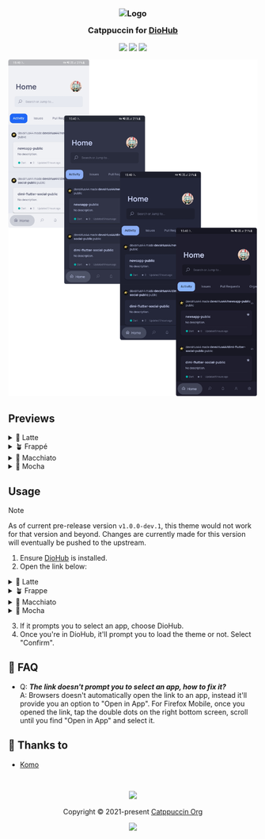 <h3 align="center">
	<img src="https://raw.githubusercontent.com/catppuccin/catppuccin/main/assets/logos/exports/1544x1544_circle.png" width="100" alt="Logo"/><br/>
	<img src="https://raw.githubusercontent.com/catppuccin/catppuccin/main/assets/misc/transparent.png" height="30" width="0px"/>
	Catppuccin for <a href="https://github.com/NamanShergill/diohub">DioHub</a>
	<img src="https://raw.githubusercontent.com/catppuccin/catppuccin/main/assets/misc/transparent.png" height="30" width="0px"/>
</h3>

<p align="center">
	<a href="https://github.com/UrNightmaree/catppuccin-diohub/stargazers"><img src="https://img.shields.io/github/stars/UrNightmaree/catppuccin-diohub?colorA=363a4f&colorB=b7bdf8&style=for-the-badge"></a>
	<a href="https://github.com/UrNightmaree/catppuccin-diohub/issues"><img src="https://img.shields.io/github/issues/UrNightmaree/catppuccin-diohub?colorA=363a4f&colorB=f5a97f&style=for-the-badge"></a>
	<a href="https://github.com/UrNightmaree/catppuccin-diohub/contributors"><img src="https://img.shields.io/github/contributors/UrNightmaree/catppuccin-diohub?colorA=363a4f&colorB=a6da95&style=for-the-badge"></a>
</p>

<p align="center">
	<img src="./assets/preview.png"/>
</p>

## Previews

<details>
<summary>🌻 Latte</summary>

<img src="./assets/latte.webp"/>
</details>
<details>
<summary>🪴 Frappé</summary>

<img src="./assets/frappe.webp"/>
</details>
<details>
<summary>🌺 Macchiato</summary>

<img src="./assets/macchiato.webp"/>
</details>
<details>
<summary>🌿 Mocha</summary>

<img src="./assets/mocha.webp"/>
</details>

## Usage

> [!NOTE]
>
> As of current pre-release version `v1.0.0-dev.1`, this theme would not work for that version and beyond. Changes are currently made for this version will eventually be pushed to the upstream.

1. Ensure [DioHub](https://github.com/NamanShergill/diohub) is installed.
2. Open the link below:
<details>
<summary>🌻 Latte</summary>

- <img alt="Latte Rosewater" src="https://github.com/catppuccin/catppuccin/raw/main/assets/palette/circles/latte_rosewater.png" height="12" weight="12"> **<a href="https://theme.felix.diohub?format_ver=0&faded2=ff8c8fa1&red=ffd20f39&secondary=ffdce0e8&faded1=ff9ca0b0&elementsOnColors=ff5c5f77&green=ff40a02b&baseElements=ff6c6f85&accent=ffdc8a78&primary=ffeff1f5&faded3=ff7c7f93">&nbsp;Rosewater</a>**
- <img alt="Latte Flamingo" src="https://github.com/catppuccin/catppuccin/raw/main/assets/palette/circles/latte_flamingo.png" height="12" weight="12"> **<a href="https://theme.felix.diohub?format_ver=0&faded2=ff8c8fa1&red=ffd20f39&secondary=ffdce0e8&faded1=ff9ca0b0&elementsOnColors=ff5c5f77&green=ff40a02b&baseElements=ff6c6f85&accent=ffdd7878&primary=ffeff1f5&faded3=ff7c7f93">&nbsp;Flamingo</a>**
- <img alt="Latte Pink" src="https://github.com/catppuccin/catppuccin/raw/main/assets/palette/circles/latte_pink.png" height="12" weight="12"> **<a href="https://theme.felix.diohub?format_ver=0&faded2=ff8c8fa1&red=ffd20f39&secondary=ffdce0e8&faded1=ff9ca0b0&elementsOnColors=ff5c5f77&green=ff40a02b&baseElements=ff6c6f85&accent=ffea76cb&primary=ffeff1f5&faded3=ff7c7f93">&nbsp;Pink</a>**
- <img alt="Latte Mauve" src="https://github.com/catppuccin/catppuccin/raw/main/assets/palette/circles/latte_mauve.png" height="12" weight="12"> **<a href="https://theme.felix.diohub?format_ver=0&faded2=ff8c8fa1&red=ffd20f39&secondary=ffdce0e8&faded1=ff9ca0b0&elementsOnColors=ff5c5f77&green=ff40a02b&baseElements=ff6c6f85&accent=ff8839ef&primary=ffeff1f5&faded3=ff7c7f93">&nbsp;Mauve</a>**
- <img alt="Latte Red" src="https://github.com/catppuccin/catppuccin/raw/main/assets/palette/circles/latte_red.png" height="12" weight="12"> **<a href="https://theme.felix.diohub?format_ver=0&faded2=ff8c8fa1&red=ffd20f39&secondary=ffdce0e8&faded1=ff9ca0b0&elementsOnColors=ff5c5f77&green=ff40a02b&baseElements=ff6c6f85&accent=ffd20f39&primary=ffeff1f5&faded3=ff7c7f93">&nbsp;Red</a>**
- <img alt="Latte Maroon" src="https://github.com/catppuccin/catppuccin/raw/main/assets/palette/circles/latte_maroon.png" height="12" weight="12"> **<a href="https://theme.felix.diohub?format_ver=0&faded2=ff8c8fa1&red=ffd20f39&secondary=ffdce0e8&faded1=ff9ca0b0&elementsOnColors=ff5c5f77&green=ff40a02b&baseElements=ff6c6f85&accent=ffe64553&primary=ffeff1f5&faded3=ff7c7f93">&nbsp;Maroon</a>**
- <img alt="Latte Peach" src="https://github.com/catppuccin/catppuccin/raw/main/assets/palette/circles/latte_peach.png" height="12" weight="12"> **<a href="https://theme.felix.diohub?format_ver=0&faded2=ff8c8fa1&red=ffd20f39&secondary=ffdce0e8&faded1=ff9ca0b0&elementsOnColors=ff5c5f77&green=ff40a02b&baseElements=ff6c6f85&accent=fffe640b&primary=ffeff1f5&faded3=ff7c7f93">&nbsp;Peach</a>**
- <img alt="Latte Yellow" src="https://github.com/catppuccin/catppuccin/raw/main/assets/palette/circles/latte_yellow.png" height="12" weight="12"> **<a href="https://theme.felix.diohub?format_ver=0&faded2=ff8c8fa1&red=ffd20f39&secondary=ffdce0e8&faded1=ff9ca0b0&elementsOnColors=ff5c5f77&green=ff40a02b&baseElements=ff6c6f85&accent=ffdf8e1d&primary=ffeff1f5&faded3=ff7c7f93">&nbsp;Yellow</a>**
- <img alt="Latte Green" src="https://github.com/catppuccin/catppuccin/raw/main/assets/palette/circles/latte_green.png" height="12" weight="12"> **<a href="https://theme.felix.diohub?format_ver=0&faded2=ff8c8fa1&red=ffd20f39&secondary=ffdce0e8&faded1=ff9ca0b0&elementsOnColors=ff5c5f77&green=ff40a02b&baseElements=ff6c6f85&accent=ff40a02b&primary=ffeff1f5&faded3=ff7c7f93">&nbsp;Green</a>**
- <img alt="Latte Teal" src="https://github.com/catppuccin/catppuccin/raw/main/assets/palette/circles/latte_teal.png" height="12" weight="12"> **<a href="https://theme.felix.diohub?format_ver=0&faded2=ff8c8fa1&red=ffd20f39&secondary=ffdce0e8&faded1=ff9ca0b0&elementsOnColors=ff5c5f77&green=ff40a02b&baseElements=ff6c6f85&accent=ff179299&primary=ffeff1f5&faded3=ff7c7f93">&nbsp;Teal</a>**
- <img alt="Latte Sky" src="https://github.com/catppuccin/catppuccin/raw/main/assets/palette/circles/latte_sky.png" height="12" weight="12"> **<a href="https://theme.felix.diohub?format_ver=0&faded2=ff8c8fa1&red=ffd20f39&secondary=ffdce0e8&faded1=ff9ca0b0&elementsOnColors=ff5c5f77&green=ff40a02b&baseElements=ff6c6f85&accent=ff04a5e5&primary=ffeff1f5&faded3=ff7c7f93">&nbsp;Sky</a>**
- <img alt="Latte Sapphire" src="https://github.com/catppuccin/catppuccin/raw/main/assets/palette/circles/latte_sapphire.png" height="12" weight="12"> **<a href="https://theme.felix.diohub?format_ver=0&faded2=ff8c8fa1&red=ffd20f39&secondary=ffdce0e8&faded1=ff9ca0b0&elementsOnColors=ff5c5f77&green=ff40a02b&baseElements=ff6c6f85&accent=ff209fb5&primary=ffeff1f5&faded3=ff7c7f93">&nbsp;Sapphire</a>**
- <img alt="Latte Blue" src="https://github.com/catppuccin/catppuccin/raw/main/assets/palette/circles/latte_blue.png" height="12" weight="12"> **<a href="https://theme.felix.diohub?format_ver=0&faded2=ff8c8fa1&red=ffd20f39&secondary=ffdce0e8&faded1=ff9ca0b0&elementsOnColors=ff5c5f77&green=ff40a02b&baseElements=ff6c6f85&accent=ff1e66f5&primary=ffeff1f5&faded3=ff7c7f93">&nbsp;Blue</a>**
- <img alt="Latte Lavender" src="https://github.com/catppuccin/catppuccin/raw/main/assets/palette/circles/latte_lavender.png" height="12" weight="12"> **<a href="https://theme.felix.diohub?format_ver=0&faded2=ff8c8fa1&red=ffd20f39&secondary=ffdce0e8&faded1=ff9ca0b0&elementsOnColors=ff5c5f77&green=ff40a02b&baseElements=ff6c6f85&accent=ff7287fd&primary=ffeff1f5&faded3=ff7c7f93">&nbsp;Lavender</a>**
- <img alt="Latte Text" src="https://github.com/catppuccin/catppuccin/raw/main/assets/palette/circles/latte_text.png" height="12" weight="12"> **<a href="https://theme.felix.diohub?format_ver=0&faded2=ff8c8fa1&red=ffd20f39&secondary=ffdce0e8&faded1=ff9ca0b0&elementsOnColors=ff5c5f77&green=ff40a02b&baseElements=ff6c6f85&accent=ff4c4f69&primary=ffeff1f5&faded3=ff7c7f93">&nbsp;Text</a>**
</details>
<details>
<summary>🪴 Frappe</summary>

- <img alt="Frappe Rosewater" src="https://github.com/catppuccin/catppuccin/raw/main/assets/palette/circles/frappe_rosewater.png" height="12" weight="12"> **<a href="https://theme.felix.diohub?format_ver=0&elementsOnColors=ffb5bfe2&green=ffa6d189&baseElements=ffa5adce&primary=ff303446&accent=fff2d5cf&faded1=ff737994&red=ffe78284&secondary=ff232634&faded3=ff949cbb&faded2=ff838ba7">&nbsp;Rosewater</a>**
- <img alt="Frappe Flamingo" src="https://github.com/catppuccin/catppuccin/raw/main/assets/palette/circles/frappe_flamingo.png" height="12" weight="12"> **<a href="https://theme.felix.diohub?format_ver=0&elementsOnColors=ffb5bfe2&green=ffa6d189&baseElements=ffa5adce&primary=ff303446&accent=ffeebebe&faded1=ff737994&red=ffe78284&secondary=ff232634&faded3=ff949cbb&faded2=ff838ba7">&nbsp;Flamingo</a>**
- <img alt="Frappe Pink" src="https://github.com/catppuccin/catppuccin/raw/main/assets/palette/circles/frappe_pink.png" height="12" weight="12"> **<a href="https://theme.felix.diohub?format_ver=0&elementsOnColors=ffb5bfe2&green=ffa6d189&baseElements=ffa5adce&primary=ff303446&accent=fff4b8e4&faded1=ff737994&red=ffe78284&secondary=ff232634&faded3=ff949cbb&faded2=ff838ba7">&nbsp;Pink</a>**
- <img alt="Frappe Mauve" src="https://github.com/catppuccin/catppuccin/raw/main/assets/palette/circles/frappe_mauve.png" height="12" weight="12"> **<a href="https://theme.felix.diohub?format_ver=0&elementsOnColors=ffb5bfe2&green=ffa6d189&baseElements=ffa5adce&primary=ff303446&accent=ffca9ee6&faded1=ff737994&red=ffe78284&secondary=ff232634&faded3=ff949cbb&faded2=ff838ba7">&nbsp;Mauve</a>**
- <img alt="Frappe Red" src="https://github.com/catppuccin/catppuccin/raw/main/assets/palette/circles/frappe_red.png" height="12" weight="12"> **<a href="https://theme.felix.diohub?format_ver=0&elementsOnColors=ffb5bfe2&green=ffa6d189&baseElements=ffa5adce&primary=ff303446&accent=ffe78284&faded1=ff737994&red=ffe78284&secondary=ff232634&faded3=ff949cbb&faded2=ff838ba7">&nbsp;Red</a>**
- <img alt="Frappe Maroon" src="https://github.com/catppuccin/catppuccin/raw/main/assets/palette/circles/frappe_maroon.png" height="12" weight="12"> **<a href="https://theme.felix.diohub?format_ver=0&elementsOnColors=ffb5bfe2&green=ffa6d189&baseElements=ffa5adce&primary=ff303446&accent=ffea999c&faded1=ff737994&red=ffe78284&secondary=ff232634&faded3=ff949cbb&faded2=ff838ba7">&nbsp;Maroon</a>**
- <img alt="Frappe Peach" src="https://github.com/catppuccin/catppuccin/raw/main/assets/palette/circles/frappe_peach.png" height="12" weight="12"> **<a href="https://theme.felix.diohub?format_ver=0&elementsOnColors=ffb5bfe2&green=ffa6d189&baseElements=ffa5adce&primary=ff303446&accent=ffef9f76&faded1=ff737994&red=ffe78284&secondary=ff232634&faded3=ff949cbb&faded2=ff838ba7">&nbsp;Peach</a>**
- <img alt="Frappe Yellow" src="https://github.com/catppuccin/catppuccin/raw/main/assets/palette/circles/frappe_yellow.png" height="12" weight="12"> **<a href="https://theme.felix.diohub?format_ver=0&elementsOnColors=ffb5bfe2&green=ffa6d189&baseElements=ffa5adce&primary=ff303446&accent=ffe5c890&faded1=ff737994&red=ffe78284&secondary=ff232634&faded3=ff949cbb&faded2=ff838ba7">&nbsp;Yellow</a>**
- <img alt="Frappe Green" src="https://github.com/catppuccin/catppuccin/raw/main/assets/palette/circles/frappe_green.png" height="12" weight="12"> **<a href="https://theme.felix.diohub?format_ver=0&elementsOnColors=ffb5bfe2&green=ffa6d189&baseElements=ffa5adce&primary=ff303446&accent=ffa6d189&faded1=ff737994&red=ffe78284&secondary=ff232634&faded3=ff949cbb&faded2=ff838ba7">&nbsp;Green</a>**
- <img alt="Frappe Teal" src="https://github.com/catppuccin/catppuccin/raw/main/assets/palette/circles/frappe_teal.png" height="12" weight="12"> **<a href="https://theme.felix.diohub?format_ver=0&elementsOnColors=ffb5bfe2&green=ffa6d189&baseElements=ffa5adce&primary=ff303446&accent=ff81c8be&faded1=ff737994&red=ffe78284&secondary=ff232634&faded3=ff949cbb&faded2=ff838ba7">&nbsp;Teal</a>**
- <img alt="Frappe Sky" src="https://github.com/catppuccin/catppuccin/raw/main/assets/palette/circles/frappe_sky.png" height="12" weight="12"> **<a href="https://theme.felix.diohub?format_ver=0&elementsOnColors=ffb5bfe2&green=ffa6d189&baseElements=ffa5adce&primary=ff303446&accent=ff99d1db&faded1=ff737994&red=ffe78284&secondary=ff232634&faded3=ff949cbb&faded2=ff838ba7">&nbsp;Sky</a>**
- <img alt="Frappe Sapphire" src="https://github.com/catppuccin/catppuccin/raw/main/assets/palette/circles/frappe_sapphire.png" height="12" weight="12"> **<a href="https://theme.felix.diohub?format_ver=0&elementsOnColors=ffb5bfe2&green=ffa6d189&baseElements=ffa5adce&primary=ff303446&accent=ff85c1dc&faded1=ff737994&red=ffe78284&secondary=ff232634&faded3=ff949cbb&faded2=ff838ba7">&nbsp;Sapphire</a>**
- <img alt="Frappe Blue" src="https://github.com/catppuccin/catppuccin/raw/main/assets/palette/circles/frappe_blue.png" height="12" weight="12"> **<a href="https://theme.felix.diohub?format_ver=0&elementsOnColors=ffb5bfe2&green=ffa6d189&baseElements=ffa5adce&primary=ff303446&accent=ff8caaee&faded1=ff737994&red=ffe78284&secondary=ff232634&faded3=ff949cbb&faded2=ff838ba7">&nbsp;Blue</a>**
- <img alt="Frappe Lavender" src="https://github.com/catppuccin/catppuccin/raw/main/assets/palette/circles/frappe_lavender.png" height="12" weight="12"> **<a href="https://theme.felix.diohub?format_ver=0&elementsOnColors=ffb5bfe2&green=ffa6d189&baseElements=ffa5adce&primary=ff303446&accent=ffbabbf1&faded1=ff737994&red=ffe78284&secondary=ff232634&faded3=ff949cbb&faded2=ff838ba7">&nbsp;Lavender</a>**
- <img alt="Frappe Text" src="https://github.com/catppuccin/catppuccin/raw/main/assets/palette/circles/frappe_text.png" height="12" weight="12"> **<a href="https://theme.felix.diohub?format_ver=0&elementsOnColors=ffb5bfe2&green=ffa6d189&baseElements=ffa5adce&primary=ff303446&accent=ffc6d0f5&faded1=ff737994&red=ffe78284&secondary=ff232634&faded3=ff949cbb&faded2=ff838ba7">&nbsp;Text</a>**
</details>
<details>
<summary>🌺 Macchiato</summary>

- <img alt="Macchiato Rosewater" src="https://github.com/catppuccin/catppuccin/raw/main/assets/palette/circles/macchiato_rosewater.png" height="12" weight="12"> **<a href="https://theme.felix.diohub?format_ver=0&secondary=ff181926&elementsOnColors=ffb8c0e0&faded1=ff6e738d&red=ffed8796&accent=fff4dbd6&baseElements=ffa5adcb&faded3=ff939ab7&green=ffa6da95&primary=ff24273a&faded2=ff8087a2">&nbsp;Rosewater</a>**
- <img alt="Macchiato Flamingo" src="https://github.com/catppuccin/catppuccin/raw/main/assets/palette/circles/macchiato_flamingo.png" height="12" weight="12"> **<a href="https://theme.felix.diohub?format_ver=0&secondary=ff181926&elementsOnColors=ffb8c0e0&faded1=ff6e738d&red=ffed8796&accent=fff0c6c6&baseElements=ffa5adcb&faded3=ff939ab7&green=ffa6da95&primary=ff24273a&faded2=ff8087a2">&nbsp;Flamingo</a>**
- <img alt="Macchiato Pink" src="https://github.com/catppuccin/catppuccin/raw/main/assets/palette/circles/macchiato_pink.png" height="12" weight="12"> **<a href="https://theme.felix.diohub?format_ver=0&secondary=ff181926&elementsOnColors=ffb8c0e0&faded1=ff6e738d&red=ffed8796&accent=fff5bde6&baseElements=ffa5adcb&faded3=ff939ab7&green=ffa6da95&primary=ff24273a&faded2=ff8087a2">&nbsp;Pink</a>**
- <img alt="Macchiato Mauve" src="https://github.com/catppuccin/catppuccin/raw/main/assets/palette/circles/macchiato_mauve.png" height="12" weight="12"> **<a href="https://theme.felix.diohub?format_ver=0&secondary=ff181926&elementsOnColors=ffb8c0e0&faded1=ff6e738d&red=ffed8796&accent=ffc6a0f6&baseElements=ffa5adcb&faded3=ff939ab7&green=ffa6da95&primary=ff24273a&faded2=ff8087a2">&nbsp;Mauve</a>**
- <img alt="Macchiato Red" src="https://github.com/catppuccin/catppuccin/raw/main/assets/palette/circles/macchiato_red.png" height="12" weight="12"> **<a href="https://theme.felix.diohub?format_ver=0&secondary=ff181926&elementsOnColors=ffb8c0e0&faded1=ff6e738d&red=ffed8796&accent=ffed8796&baseElements=ffa5adcb&faded3=ff939ab7&green=ffa6da95&primary=ff24273a&faded2=ff8087a2">&nbsp;Red</a>**
- <img alt="Macchiato Maroon" src="https://github.com/catppuccin/catppuccin/raw/main/assets/palette/circles/macchiato_maroon.png" height="12" weight="12"> **<a href="https://theme.felix.diohub?format_ver=0&secondary=ff181926&elementsOnColors=ffb8c0e0&faded1=ff6e738d&red=ffed8796&accent=ffee99a0&baseElements=ffa5adcb&faded3=ff939ab7&green=ffa6da95&primary=ff24273a&faded2=ff8087a2">&nbsp;Maroon</a>**
- <img alt="Macchiato Peach" src="https://github.com/catppuccin/catppuccin/raw/main/assets/palette/circles/macchiato_peach.png" height="12" weight="12"> **<a href="https://theme.felix.diohub?format_ver=0&secondary=ff181926&elementsOnColors=ffb8c0e0&faded1=ff6e738d&red=ffed8796&accent=fff5a97f&baseElements=ffa5adcb&faded3=ff939ab7&green=ffa6da95&primary=ff24273a&faded2=ff8087a2">&nbsp;Peach</a>**
- <img alt="Macchiato Yellow" src="https://github.com/catppuccin/catppuccin/raw/main/assets/palette/circles/macchiato_yellow.png" height="12" weight="12"> **<a href="https://theme.felix.diohub?format_ver=0&secondary=ff181926&elementsOnColors=ffb8c0e0&faded1=ff6e738d&red=ffed8796&accent=ffeed49f&baseElements=ffa5adcb&faded3=ff939ab7&green=ffa6da95&primary=ff24273a&faded2=ff8087a2">&nbsp;Yellow</a>**
- <img alt="Macchiato Green" src="https://github.com/catppuccin/catppuccin/raw/main/assets/palette/circles/macchiato_green.png" height="12" weight="12"> **<a href="https://theme.felix.diohub?format_ver=0&secondary=ff181926&elementsOnColors=ffb8c0e0&faded1=ff6e738d&red=ffed8796&accent=ffa6da95&baseElements=ffa5adcb&faded3=ff939ab7&green=ffa6da95&primary=ff24273a&faded2=ff8087a2">&nbsp;Green</a>**
- <img alt="Macchiato Teal" src="https://github.com/catppuccin/catppuccin/raw/main/assets/palette/circles/macchiato_teal.png" height="12" weight="12"> **<a href="https://theme.felix.diohub?format_ver=0&secondary=ff181926&elementsOnColors=ffb8c0e0&faded1=ff6e738d&red=ffed8796&accent=ff8bd5ca&baseElements=ffa5adcb&faded3=ff939ab7&green=ffa6da95&primary=ff24273a&faded2=ff8087a2">&nbsp;Teal</a>**
- <img alt="Macchiato Sky" src="https://github.com/catppuccin/catppuccin/raw/main/assets/palette/circles/macchiato_sky.png" height="12" weight="12"> **<a href="https://theme.felix.diohub?format_ver=0&secondary=ff181926&elementsOnColors=ffb8c0e0&faded1=ff6e738d&red=ffed8796&accent=ff91d7e3&baseElements=ffa5adcb&faded3=ff939ab7&green=ffa6da95&primary=ff24273a&faded2=ff8087a2">&nbsp;Sky</a>**
- <img alt="Macchiato Sapphire" src="https://github.com/catppuccin/catppuccin/raw/main/assets/palette/circles/macchiato_sapphire.png" height="12" weight="12"> **<a href="https://theme.felix.diohub?format_ver=0&secondary=ff181926&elementsOnColors=ffb8c0e0&faded1=ff6e738d&red=ffed8796&accent=ff7dc4e4&baseElements=ffa5adcb&faded3=ff939ab7&green=ffa6da95&primary=ff24273a&faded2=ff8087a2">&nbsp;Sapphire</a>**
- <img alt="Macchiato Blue" src="https://github.com/catppuccin/catppuccin/raw/main/assets/palette/circles/macchiato_blue.png" height="12" weight="12"> **<a href="https://theme.felix.diohub?format_ver=0&secondary=ff181926&elementsOnColors=ffb8c0e0&faded1=ff6e738d&red=ffed8796&accent=ff8aadf4&baseElements=ffa5adcb&faded3=ff939ab7&green=ffa6da95&primary=ff24273a&faded2=ff8087a2">&nbsp;Blue</a>**
- <img alt="Macchiato Lavender" src="https://github.com/catppuccin/catppuccin/raw/main/assets/palette/circles/macchiato_lavender.png" height="12" weight="12"> **<a href="https://theme.felix.diohub?format_ver=0&secondary=ff181926&elementsOnColors=ffb8c0e0&faded1=ff6e738d&red=ffed8796&accent=ffb7bdf8&baseElements=ffa5adcb&faded3=ff939ab7&green=ffa6da95&primary=ff24273a&faded2=ff8087a2">&nbsp;Lavender</a>**
- <img alt="Macchiato Text" src="https://github.com/catppuccin/catppuccin/raw/main/assets/palette/circles/macchiato_text.png" height="12" weight="12"> **<a href="https://theme.felix.diohub?format_ver=0&secondary=ff181926&elementsOnColors=ffb8c0e0&faded1=ff6e738d&red=ffed8796&accent=ffcad3f5&baseElements=ffa5adcb&faded3=ff939ab7&green=ffa6da95&primary=ff24273a&faded2=ff8087a2">&nbsp;Text</a>**
</details>
<details>
<summary>🌿 Mocha</summary>

- <img alt="Mocha Rosewater" src="https://github.com/catppuccin/catppuccin/raw/main/assets/palette/circles/mocha_rosewater.png" height="12" weight="12"> **<a href="https://theme.felix.diohub?format_ver=0&accent=fff5e0dc&faded3=ff9399b2&primary=ff1e1e2e&secondary=ff11111b&faded1=ff6c7086&baseElements=ffa6adc8&red=fff38ba8&green=ffa6e3a1&faded2=ff7f849c&elementsOnColors=ffbac2de">&nbsp;Rosewater</a>**
- <img alt="Mocha Flamingo" src="https://github.com/catppuccin/catppuccin/raw/main/assets/palette/circles/mocha_flamingo.png" height="12" weight="12"> **<a href="https://theme.felix.diohub?format_ver=0&accent=fff2cdcd&faded3=ff9399b2&primary=ff1e1e2e&secondary=ff11111b&faded1=ff6c7086&baseElements=ffa6adc8&red=fff38ba8&green=ffa6e3a1&faded2=ff7f849c&elementsOnColors=ffbac2de">&nbsp;Flamingo</a>**
- <img alt="Mocha Pink" src="https://github.com/catppuccin/catppuccin/raw/main/assets/palette/circles/mocha_pink.png" height="12" weight="12"> **<a href="https://theme.felix.diohub?format_ver=0&accent=fff5c2e7&faded3=ff9399b2&primary=ff1e1e2e&secondary=ff11111b&faded1=ff6c7086&baseElements=ffa6adc8&red=fff38ba8&green=ffa6e3a1&faded2=ff7f849c&elementsOnColors=ffbac2de">&nbsp;Pink</a>**
- <img alt="Mocha Mauve" src="https://github.com/catppuccin/catppuccin/raw/main/assets/palette/circles/mocha_mauve.png" height="12" weight="12"> **<a href="https://theme.felix.diohub?format_ver=0&accent=ffcba6f7&faded3=ff9399b2&primary=ff1e1e2e&secondary=ff11111b&faded1=ff6c7086&baseElements=ffa6adc8&red=fff38ba8&green=ffa6e3a1&faded2=ff7f849c&elementsOnColors=ffbac2de">&nbsp;Mauve</a>**
- <img alt="Mocha Red" src="https://github.com/catppuccin/catppuccin/raw/main/assets/palette/circles/mocha_red.png" height="12" weight="12"> **<a href="https://theme.felix.diohub?format_ver=0&accent=fff38ba8&faded3=ff9399b2&primary=ff1e1e2e&secondary=ff11111b&faded1=ff6c7086&baseElements=ffa6adc8&red=fff38ba8&green=ffa6e3a1&faded2=ff7f849c&elementsOnColors=ffbac2de">&nbsp;Red</a>**
- <img alt="Mocha Maroon" src="https://github.com/catppuccin/catppuccin/raw/main/assets/palette/circles/mocha_maroon.png" height="12" weight="12"> **<a href="https://theme.felix.diohub?format_ver=0&accent=ffeba0ac&faded3=ff9399b2&primary=ff1e1e2e&secondary=ff11111b&faded1=ff6c7086&baseElements=ffa6adc8&red=fff38ba8&green=ffa6e3a1&faded2=ff7f849c&elementsOnColors=ffbac2de">&nbsp;Maroon</a>**
- <img alt="Mocha Peach" src="https://github.com/catppuccin/catppuccin/raw/main/assets/palette/circles/mocha_peach.png" height="12" weight="12"> **<a href="https://theme.felix.diohub?format_ver=0&accent=fffab387&faded3=ff9399b2&primary=ff1e1e2e&secondary=ff11111b&faded1=ff6c7086&baseElements=ffa6adc8&red=fff38ba8&green=ffa6e3a1&faded2=ff7f849c&elementsOnColors=ffbac2de">&nbsp;Peach</a>**
- <img alt="Mocha Yellow" src="https://github.com/catppuccin/catppuccin/raw/main/assets/palette/circles/mocha_yellow.png" height="12" weight="12"> **<a href="https://theme.felix.diohub?format_ver=0&accent=fff9e2af&faded3=ff9399b2&primary=ff1e1e2e&secondary=ff11111b&faded1=ff6c7086&baseElements=ffa6adc8&red=fff38ba8&green=ffa6e3a1&faded2=ff7f849c&elementsOnColors=ffbac2de">&nbsp;Yellow</a>**
- <img alt="Mocha Green" src="https://github.com/catppuccin/catppuccin/raw/main/assets/palette/circles/mocha_green.png" height="12" weight="12"> **<a href="https://theme.felix.diohub?format_ver=0&accent=ffa6e3a1&faded3=ff9399b2&primary=ff1e1e2e&secondary=ff11111b&faded1=ff6c7086&baseElements=ffa6adc8&red=fff38ba8&green=ffa6e3a1&faded2=ff7f849c&elementsOnColors=ffbac2de">&nbsp;Green</a>**
- <img alt="Mocha Teal" src="https://github.com/catppuccin/catppuccin/raw/main/assets/palette/circles/mocha_teal.png" height="12" weight="12"> **<a href="https://theme.felix.diohub?format_ver=0&accent=ff94e2d5&faded3=ff9399b2&primary=ff1e1e2e&secondary=ff11111b&faded1=ff6c7086&baseElements=ffa6adc8&red=fff38ba8&green=ffa6e3a1&faded2=ff7f849c&elementsOnColors=ffbac2de">&nbsp;Teal</a>**
- <img alt="Mocha Sky" src="https://github.com/catppuccin/catppuccin/raw/main/assets/palette/circles/mocha_sky.png" height="12" weight="12"> **<a href="https://theme.felix.diohub?format_ver=0&accent=ff89dceb&faded3=ff9399b2&primary=ff1e1e2e&secondary=ff11111b&faded1=ff6c7086&baseElements=ffa6adc8&red=fff38ba8&green=ffa6e3a1&faded2=ff7f849c&elementsOnColors=ffbac2de">&nbsp;Sky</a>**
- <img alt="Mocha Sapphire" src="https://github.com/catppuccin/catppuccin/raw/main/assets/palette/circles/mocha_sapphire.png" height="12" weight="12"> **<a href="https://theme.felix.diohub?format_ver=0&accent=ff74c7ec&faded3=ff9399b2&primary=ff1e1e2e&secondary=ff11111b&faded1=ff6c7086&baseElements=ffa6adc8&red=fff38ba8&green=ffa6e3a1&faded2=ff7f849c&elementsOnColors=ffbac2de">&nbsp;Sapphire</a>**
- <img alt="Mocha Blue" src="https://github.com/catppuccin/catppuccin/raw/main/assets/palette/circles/mocha_blue.png" height="12" weight="12"> **<a href="https://theme.felix.diohub?format_ver=0&accent=ff89b4fa&faded3=ff9399b2&primary=ff1e1e2e&secondary=ff11111b&faded1=ff6c7086&baseElements=ffa6adc8&red=fff38ba8&green=ffa6e3a1&faded2=ff7f849c&elementsOnColors=ffbac2de">&nbsp;Blue</a>**
- <img alt="Mocha Lavender" src="https://github.com/catppuccin/catppuccin/raw/main/assets/palette/circles/mocha_lavender.png" height="12" weight="12"> **<a href="https://theme.felix.diohub?format_ver=0&accent=ffb4befe&faded3=ff9399b2&primary=ff1e1e2e&secondary=ff11111b&faded1=ff6c7086&baseElements=ffa6adc8&red=fff38ba8&green=ffa6e3a1&faded2=ff7f849c&elementsOnColors=ffbac2de">&nbsp;Lavender</a>**
- <img alt="Mocha Text" src="https://github.com/catppuccin/catppuccin/raw/main/assets/palette/circles/mocha_text.png" height="12" weight="12"> **<a href="https://theme.felix.diohub?format_ver=0&accent=ffcdd6f4&faded3=ff9399b2&primary=ff1e1e2e&secondary=ff11111b&faded1=ff6c7086&baseElements=ffa6adc8&red=fff38ba8&green=ffa6e3a1&faded2=ff7f849c&elementsOnColors=ffbac2de">&nbsp;Text</a>**
</details>

3. If it prompts you to select an app, choose DioHub.
4. Once you're in DioHub, it'll prompt you to load the theme or not. Select "Confirm".

## 🙋 FAQ

- Q: **_The link doesn't prompt you to select an app, how to fix it?_**\
  A: Browsers doesn't automatically open the link to an app, instead it'll provide you an option to "Open in App". For Firefox Mobile, once you opened the link, tap the double dots on the right bottom screen, scroll until you find "Open in App" and select it.

## 💝 Thanks to

- [Komo](https://github.com/cattokomo)

&nbsp;

<p align="center">
	<img src="https://raw.githubusercontent.com/catppuccin/catppuccin/main/assets/footers/gray0_ctp_on_line.svg?sanitize=true" />
</p>

<p align="center">
	Copyright &copy; 2021-present <a href="https://github.com/catppuccin" target="_blank">Catppuccin Org</a>
</p>

<p align="center">
	<a href="https://github.com/catppuccin/catppuccin/blob/main/LICENSE"><img src="https://img.shields.io/static/v1.svg?style=for-the-badge&label=License&message=MIT&logoColor=d9e0ee&colorA=363a4f&colorB=b7bdf8"/></a>
</p>

